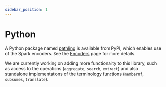 ```yaml
---
sidebar_position: 1
---
```


# Python

A Python package named [pathling](https://pypi.org/project/pathling/) is
available from PyPI, which enables use of the Spark encoders. See the
[Encoders](/docs/encoders) page for more details.

We are currently working on adding more functionality to this library, such as
access to the operations (`aggregate`, `search`, `extract`) and also standalone
implementations of the terminology functions (`memberOf`, `subsumes`,
`translate`).
